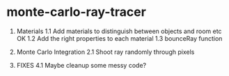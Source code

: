 # monte-carlo-ray-tracer

1. Materials
	1.1 Add materials to distinguish between objects and room etc OK
	1.2 Add the right properties to each material
	1.3 bounceRay function

2. Monte Carlo Integration
	2.1 Shoot ray randomly through pixels

4. FIXES
	4.1 Maybe cleanup some messy code?
	
